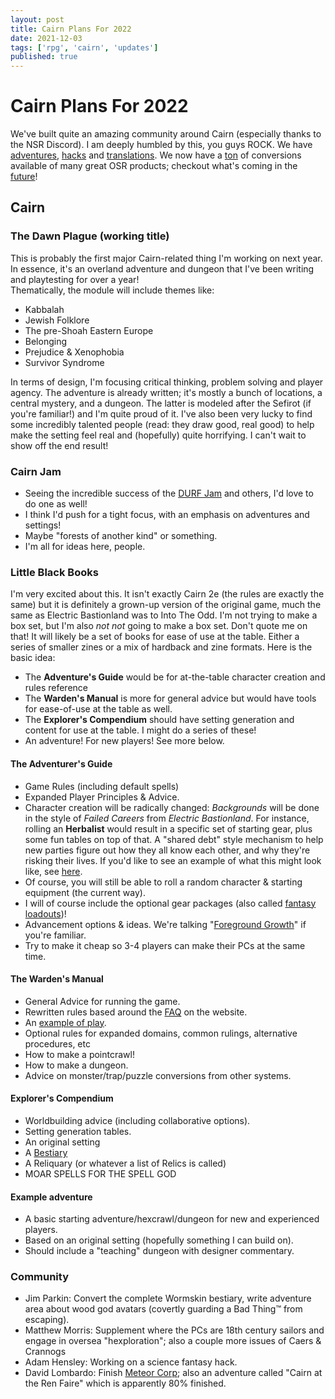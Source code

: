 ```yaml
---
layout: post
title: Cairn Plans For 2022
date: 2021-12-03
tags: ['rpg', 'cairn', 'updates']
published: true
---
```


# Cairn Plans For 2022

We've built quite an amazing community around Cairn (especially thanks to the NSR Discord). I am deeply humbled by this, you guys ROCK. We have [adventures](https://cairnrpg.com/resources/adventures), [hacks](https://cairnrpg.com/hacks/third-party/) and [translations](https://cairnrpg.com/localizations). We now have a [ton](https://cairnrpg.com/resources/adventure-conversions/) of conversions available of many great OSR products; checkout what's coming in the [future](https://cairnrpg.com/resources/adventure-conversions/future-conversions/)!  

## Cairn
### The Dawn Plague (working title)
This is probably the first major Cairn-related thing I'm working on next year. In essence, it's an overland adventure and dungeon that I've been writing and playtesting for over a year!  
Thematically, the module will include themes like:  
- Kabbalah
- Jewish Folklore
- The pre-Shoah Eastern Europe
- Belonging
- Prejudice & Xenophobia
- Survivor Syndrome

In terms of design, I'm focusing critical thinking, problem solving and player agency. The adventure is already written; it's mostly a bunch of locations, a central mystery, and a dungeon. The latter is modeled after the Sefirot (if you're familiar!) and I'm quite proud of it. I've also been very lucky to find some incredibly talented people (read: they draw good, real good) to help make the setting feel real and (hopefully) quite horrifying. I can't wait to show off the end result!

### Cairn Jam
- Seeing the incredible success of the [DURF Jam](https://itch.io/jam/durfjam) and others, I'd love to do one as well!
- I think I'd push for a tight focus, with an emphasis on adventures and settings!
- Maybe "forests of another kind" or something.
- I'm all for ideas here, people.

### Little Black Books
I'm very excited about this. It isn't exactly Cairn 2e (the rules are exactly the same) but it is definitely a grown-up version of the original game, much the same as Electric Bastionland was to Into The Odd. I'm not trying to make a box set, but I'm also _not not_ going to make a box set. Don't quote me on that! It will likely be a set of books for ease of use at the table. Either a series of smaller zines or a mix of hardback and zine formats.
Here is the basic idea:
- The **Adventure's Guide** would be for at-the-table character creation and rules reference
- The **Warden's Manual** is more for general advice but would have tools for ease-of-use at the table as well.
- The **Explorer's Compendium** should have setting generation and content for use at the table. I might do a series of these!
- An adventure! For new players! See more below.

#### The Adventurer's Guide
- Game Rules (including default spells)
- Expanded Player Principles & Advice.
- Character creation will be radically changed: _Backgrounds_ will be done in the style of _Failed Careers_ from _Electric Bastionland_. For instance, rolling an **Herbalist** would result in a specific set of starting gear, plus some fun tables on top of that. A "shared debt" style mechanism to help new parties figure out how they all know each other, and why they're risking their lives. If you'd like to see an example of what this might look like, see [here](https://cairnrpg.com/more-content/backgrounds/herbalist).
- Of course, you will still be able to roll a random character & starting equipment (the current way).
- I will of course include the optional gear packages (also called [fantasy loadouts](https://cairnrpg.com/more-content/fantasy-loadouts/))!
- Advancement options & ideas. We're talking "[Foreground Growth](https://www.bastionland.com/2016/05/foreground-growth-and-becoming-odd.html)" if you're familiar.
- Try to make it cheap so 3-4 players can make their PCs at the same time.

#### The Warden's Manual
- General Advice for running the game.
- Rewritten rules based around the [FAQ](https://cairnrpg.com/resources/frequently-asked-questions/) on the website.
- An [example of play](https://cairnrpg.com/resources/example-of-play/).
- Optional rules for expanded domains, common rulings, alternative procedures, etc
- How to make a pointcrawl!
- How to make a dungeon.
- Advice on monster/trap/puzzle conversions from other systems.

#### Explorer's Compendium
- Worldbuilding advice (including collaborative options).
- Setting generation tables.
- An original setting
- A [Bestiary](https://cairnrpg.com/resources/monsters/)
- A Reliquary (or whatever a list of Relics is called)
- MOAR SPELLS FOR THE SPELL GOD

#### Example adventure
- A basic starting adventure/hexcrawl/dungeon for new and experienced players.
- Based on an original setting (hopefully something I can build on).
- Should include a "teaching" dungeon with designer commentary.

### Community
- Jim Parkin: Convert the complete Wormskin bestiary, write adventure area about wood god avatars (covertly guarding a Bad Thing™️ from escaping).
- Matthew Morris: Supplement where the PCs are 18th century sailors and engage in oversea "hexploration"; also a couple more issues of Caers & Crannogs
- Adam Hensley: Working on a science fantasy hack.
- David Lombardo: Finish [Meteor Corp](https://discourse.rpgcauldron.com/t/meteor-corp-corporate-sci-fi-cairn-hack-ashcan/519); also an adventure called "Cairn at the Ren Faire" which is apparently 80% finished.

